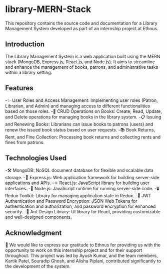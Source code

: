 # library-MERN-Stack
This repository contains the source code and documentation for a Library Management System developed as part of an internship project at Ethnus.

## Introduction
The Library Management System is a web application built using the MERN stack (MongoDB, Express.js, React.js, and Node.js). It aims to streamline and enhance the management of books, patrons, and administrative tasks within a library setting.

## Features
-✨ User Roles and Access Management: Implementing user roles (Patron, Librarian, and Admin) and managing access to different functionalities based on those roles.
-📖 CRUD Operations on Books: Create, Read, Update, and Delete operations for managing books in the library system.
-📋 Issuing and Renewing Books: Librarians can issue books to patrons (users) and renew the issued book status based on user requests.
-📚 Book Returns, Rent, and Fine Collection: Processing book returns and collecting rents and fines from patrons.

## Technologies Used
-🛠️ MongoDB: NoSQL document database for flexible and scalable data storage.
-🚀 Express.js: Web application framework for building server-side applications and APIs.
-⚛️ React.js: JavaScript library for building user interfaces.
-🔧 Node.js: JavaScript runtime for running server-side code.
-🔒 Redux Toolkit: Library for managing application state in Redux.
-🔐 JWT Authentication and Password Encryption: JSON Web Tokens for authentication and authorization, and password encryption for enhanced security.
-💅 Ant Design Library: UI library for React, providing customizable and well-designed components.


## Acknowledgment
🙏 We would like to express our gratitude to Ethnus for providing us with the opportunity to work on this internship project and for their support throughout. This project was led by Ayush Kumar, and the team members, Kartik Patel, Souradip Ghosh, and Alisha Piplani, contributed significantly to the development of the system.
